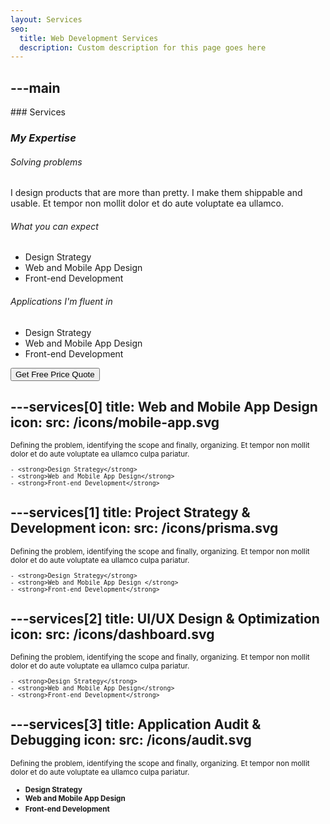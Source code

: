 ```yaml
---
layout: Services
seo:
  title: Web Development Services
  description: Custom description for this page goes here
---
```



---main
---

<PageTitle>
  ### Services

### _My Expertise_

</PageTitle>

###### Solving problems

I design products that are more than pretty. I make them shippable and usable.
Et tempor non mollit dolor et do aute voluptate ea ullamco.

###### What you can expect

- Design Strategy
- Web and Mobile App Design
- Front-end Development

###### Applications I'm fluent in

- Design Strategy
- Web and Mobile App Design
- Front-end Development

<Sep size="12" />

<Button href="/contact" variant="white" size="sm">
  Get Free Price Quote
</Button>



---services[0]
title: Web and Mobile App Design
icon:
src: /icons/mobile-app.svg
---

<small>
  Defining the problem, identifying the scope and finally, organizing. Et tempor non mollit dolor et
  do aute voluptate ea ullamco culpa pariatur.

    - <strong>Design Strategy</strong>
    - <strong>Web and Mobile App Design</strong>
    - <strong>Front-end Development</strong>

</small>



---services[1]
title: Project Strategy & Development
icon:
src: /icons/prisma.svg
---

<small>
  Defining the problem, identifying the scope and finally, organizing. Et tempor non mollit dolor et
  do aute voluptate ea ullamco culpa pariatur.

    - <strong>Design Strategy</strong>
    - <strong>Web and Mobile App Design </strong>
    - <strong>Front-end Development</strong>

</small>



---services[2]
title: UI/UX Design & Optimization
icon:
src: /icons/dashboard.svg
---

<small>
  Defining the problem, identifying the scope and finally, organizing. Et tempor non mollit dolor et
  do aute voluptate ea ullamco culpa pariatur.

    - <strong>Design Strategy</strong>
    - <strong>Web and Mobile App Design</strong>
    - <strong>Front-end Development</strong>

</small>



---services[3]
title: Application Audit & Debugging
icon:
src: /icons/audit.svg
---

<small>
  Defining the problem, identifying the scope and finally, organizing. Et tempor non mollit dolor et
  do aute voluptate ea ullamco culpa pariatur.

- <strong>Design Strategy </strong>
- <strong>Web and Mobile App Design </strong>
- <strong>Front-end Development</strong>
  </small>

